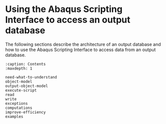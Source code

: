 # Using the Abaqus Scripting Interface to access an output database

The following sections describe the architecture of an output database and how to use the Abaqus Scripting Interface to access data from an output database.

```{toctree}
:caption: Contents
:maxdepth: 1

need-what-to-understand
object-model
output-object-model
execute-script
read
write
exceptions
computations
improve-efficiency
examples
```
